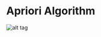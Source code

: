 # **Apriori Algorithm**

![alt tag](https://camo.githubusercontent.com/1c1afd9e0034fb1da21527c9e739b73efd19003d/68747470733a2f2f75706c6f61642e77696b696d656469612e6f72672f6d6174682f342f662f622f34666265646231663837386434663862343964643030356433633064643837332e706e67)


